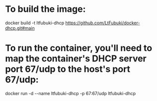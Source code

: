 # To build the image:

docker build -t ltfubuki-dhcp https://github.com/LtFubuki/docker-dhcp.git#main

# To run the container, you'll need to map the container's DHCP server port 67/udp to the host's port 67/udp:

docker run -d --name ltfubuki-dhcp -p 67:67/udp ltfubuki-dhcp
